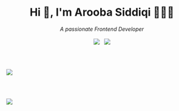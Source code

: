 

<div align="center">
<h1>Hi 👋, I'm Arooba Siddiqi 👩🏻‍💻</h1>
<i>A passionate Frontend Developer</i>
<br/><br/>
<a href="https://www.linkedin.com/in/aroobasiddiqi/"><img src="https://img.shields.io/badge/LinkedIn-0A66C2?style=flat&logo=linkedin&logoColor=white" target="_blank" rel="noopener noreferrer" /></a>
&nbsp;
<a href="https://mail.google.com/mail/?view=cm&fs=1&to=arooba.asiddiqi@gmail.com" target="_blank" rel="noopener noreferrer" ><img src="https://img.shields.io/badge/Gmail-EA4335?style=flatsquare&logo=gmail&logoColor=white" /></a>
</div>

<br/><br/>



  <img align="center" src="https://go-skill-icons.vercel.app/api/icons?i=cpp,css,html,js,py,ts,bootstrap,dotnet,nextjs,react,tailwind,reactquery,sklearn,selenium,mysql,opencv,stripe,swagger,aws,git,firebase,postman,googleanalytics,jira" />

<br/><br/>

<picture align="center">
  <source
    srcset="https://github-readme-stats-six-sigma-31.vercel.app/api?username=aroobasiddiqi&show_icons=true&locale=en&count_private=true&theme=shadow_red&include_all_commits=true&hide=contribs&role=OWNER,ORGANIZATION_MEMBER,COLLABORATOR"
    media="(prefers-color-scheme: dark)"
  />
  <source
    srcset="https://github-readme-stats-six-sigma-31.vercel.app/api?username=aroobasiddiqi&show_icons=true&locale=en&count_private=true&theme=rose&include_all_commits=true&hide=contribs&role=OWNER,ORGANIZATION_MEMBER,COLLABORATOR"
    media="(prefers-color-scheme: light), (prefers-color-scheme: no-preference)"
  />
  <img src="https://github-readme-stats-six-sigma-31.vercel.app/api?username=aroobasiddiqi&show_icons=true&locale=en&count_private=true&include_all_commits=true&hide=contribs&role=OWNER,ORGANIZATION_MEMBER,COLLABORATOR" />
</picture>
</div>
